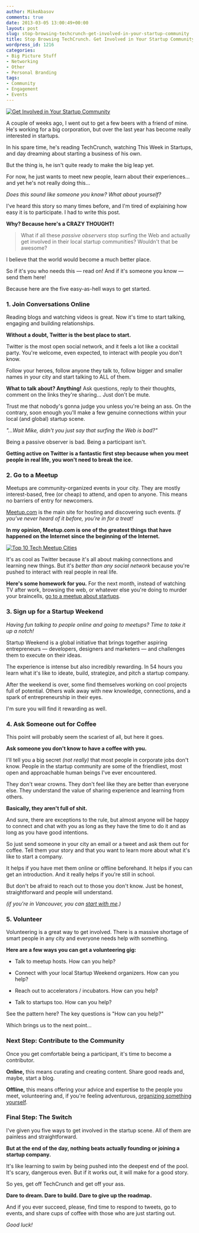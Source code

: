 ```yaml
---
author: MikeAbasov
comments: true
date: 2013-03-05 13:00:49+00:00
layout: post
slug: stop-browsing-techcrunch-get-involved-in-your-startup-community
title: Stop Browsing TechCrunch. Get Involved in Your Startup Community.
wordpress_id: 1216
categories:
- Big Picture Stuff
- Networking
- Other
- Personal Branding
tags:
- Community
- Engagement
- Events
---
```


[![Get Involved in Your Startup Community](http://marketingbeforefunding.com/wp-content/uploads/2013/03/stop-browsing-techcrunch-590x393.png)](http://marketingbeforefunding.com/2013/03/05/stop-browsing-techcrunch-get-involved-in-your-startup-community/)

A couple of weeks ago, I went out to get a few beers with a friend of mine. He's working for a big corporation, but over the last year has become really interested in startups.

In his spare time, he's reading TechCrunch, watching This Week in Startups, and day dreaming about starting a business of his own.

But the thing is, he isn't quite ready to make the big leap yet.

For now, he just wants to meet new people, learn about their experiences… and yet he's not really doing this…

_Does this sound like someone you know? What about yourself?_

I've heard this story so many times before, and I'm tired of explaining how easy it is to participate. I had to write this post.

**Why? Because here's a CRAZY THOUGHT!**


> What if all these _passive observers_ stop surfing the Web and actually get involved in their local startup communities? Wouldn't that be awesome?



I believe that the world would become a much better place.

So if it's you who needs this — read on!
And if it's someone you know — send them here!

Because here are the five easy-as-hell ways to get started.

<!-- more -->




### 1. Join Conversations Online


Reading blogs and watching videos is great. Now it's time to start talking, engaging and building relationships.

**Without a doubt, Twitter is the best place to start.**

Twitter is the most open social network, and it feels a lot like a cocktail party. You're welcome, even expected, to interact with people you don't know.

Follow your heroes, follow anyone they talk to, follow bigger and smaller names in your city and start talking to ALL of them.

**What to talk about? Anything!** Ask questions, reply to their thoughts, comment on the links they're sharing… Just don't be mute.

Trust me that nobody's gonna judge you unless you're being an ass. On the contrary, soon enough you'll make a few genuine connections within your local (and global) startup scene.

_"...Wait Mike, didn't you just say that surfing the Web is bad?"_

Being a passive observer is bad. Being a participant isn't.

**Getting active on Twitter is a fantastic first step because when you meet people in real life, you won't need to break the ice.**




### 2. Go to a Meetup


Meetups are community-organized events in your city. They are mostly interest-based, free (or cheap) to attend, and open to anyone. This means no barriers of entry for newcomers.

[Meetup.com](http://meetup.com) is the main site for hosting and discovering such events. _If you've never heard of it before, you're in for a treat!_

**In my opinion, Meetup.com is one of the greatest things that have happened on the Internet since the beginning of the Internet.**

[![Top 10 Tech Meetup Cities](http://contently.com/blog/wp-content/uploads/2012/04/Tech-Meetup-Cities6.jpg)](http://contently.com/blog/2012/02/16/successful-startup-blogs/)

It's as cool as Twitter because it's all about making connections and learning new things. But it's _better than any social network_ because you're pushed to interact with real people in real life.

**Here's some homework for you.** For the next month, instead of watching TV after work, browsing the web, or whatever else you're doing to murder your braincells, [go to a meetup about startups](http://www.meetup.com/find/).




### 3. Sign up for a Startup Weekend


_Having fun talking to people online and going to meetups? Time to take it up a notch!_

Startup Weekend is a global initiative that brings together aspiring entrepreneurs — developers, designers and marketers — and challenges them to execute on their ideas.

The experience is intense but also incredibly rewarding. In 54 hours you learn what it's like to ideate, build, strategize, and pitch a startup company.



After the weekend is over, some find themselves working on cool projects full of potential. Others walk away with new knowledge, connections, and a spark of entrepreneurship in their eyes.

I'm sure you will find it rewarding as well.




### 4. Ask Someone out for Coffee


This point will probably seem the scariest of all, but here it goes.

**Ask someone you don't know to have a coffee with you.**

I'll tell you a big secret _(not really)_ that most people in corporate jobs don't know. People in the startup community are some of the friendliest, most open and approachable human beings I've ever encountered.

They don't wear crowns. They don't feel like they are better than everyone else. They understand the value of sharing experience and learning from others.

**Basically, they aren't full of shit.**

And sure, there are exceptions to the rule, but almost anyone will be happy to connect and chat with you as long as they have the time to do it and as long as you have good intentions.

So just send someone in your city an email or a tweet and ask them out for coffee. Tell them your story and that you want to learn more about what it's like to start a company.

It helps if you have met them online or offline beforehand. It helps if you can get an introduction. And it really helps if you're still in school.

But don't be afraid to reach out to those you don't know. Just be honest, straightforward and people will understand.

_(if you're in Vancouver, you can [start with me](http://marketingbeforefunding.com/contact/).)_




### 5. Volunteer


Volunteering is a great way to get involved. There is a massive shortage of smart people in any city and everyone needs help with something.

**Here are a few ways you can get a volunteering gig:**



	
  * Talk to meetup hosts. How can you help?

	
  * Connect with your local Startup Weekend organizers. How can you help?

	
  * Reach out to accelerators / incubators. How can you help?

	
  * Talk to startups too. How can you help?


See the pattern here? The key questions is "How can you help?"

Which brings us to the next point...




### Next Step: Contribute to the Community


Once you get comfortable being a participant, it's time to become a contributor.

**Online,** this means curating and creating content. Share good reads and, maybe, start a blog.

**Offline,** this means offering your advice and expertise to the people you meet, volunteering and, if you're feeling adventurous, [organizing something yourself](http://www.amazon.ca/Startup-Communities-Building-Entrepreneurial-Ecosystem/dp/1118441540).




### Final Step: The Switch


I've given you five ways to get involved in the startup scene. All of them are painless and straightforward.

**But at the end of the day, nothing beats actually founding or joining a startup company.**

It's like learning to swim by being pushed into the deepest end of the pool. It's scary, dangerous even. But if it works out, it will make for a good story.

So yes, get off TechCrunch and get off your ass.

**Dare to dream. Dare to build. Dare to give up the roadmap.**

And if you ever succeed, please, find time to respond to tweets, go to events, and share cups of coffee with those who are just starting out.

_Good luck!_
